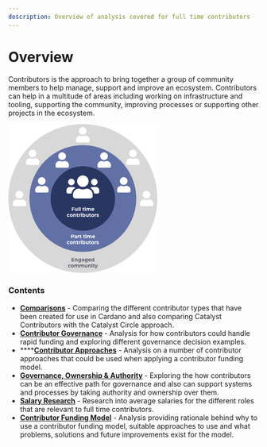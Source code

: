 ```yaml
---
description: Overview of analysis covered for full time contributors
---
```


# Overview

Contributors is the approach to bring together a group of community members to help manage, support and improve an ecosystem. Contributors can help in a multitude of areas including working on infrastructure and tooling, supporting the community, improving processes or supporting other projects in the ecosystem.



![](.gitbook/assets/contributors-league-small.png)

### Contents

* [**Comparisons**](broken-reference) - Comparing the different contributor types that have been created for use in Cardano and also comparing Catalyst Contributors with the Catalyst Circle approach.
* [**Contributor Governance**](broken-reference) - Analysis for how contributors could handle rapid funding and exploring different governance decision examples.
* ****[**Contributor Approaches**](broken-reference) - Analysis on a number of contributor approaches that could be used when applying a contributor funding model.
* [**Governance, Ownership & Authority**](broken-reference) - Exploring the how contributors can be an effective path for governance and also can support systems and processes by taking authority and ownership over them.
* [**Salary Research**](broken-reference) - Research into average salaries for the different roles that are relevant to full time contributors.
* [**Contributor Funding Model**](broken-reference) - Analysis providing rationale behind why to use a contributor funding model, suitable approaches to use and what problems, solutions and future improvements exist for the model.
